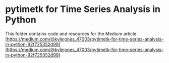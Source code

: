 # pytimetk for Time Series Analysis in Python

This folder contains code and resources for the Medium article:
[https://medium.com/@kylejones_47003/pytimetk-for-time-series-analysis-in-python-92f725352d99](https://medium.com/@kylejones_47003/pytimetk-for-time-series-analysis-in-python-92f725352d99)
